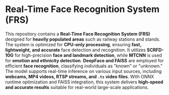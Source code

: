 # **Real-Time Face Recognition System (FRS)**  

This repository contains a **Real-Time Face Recognition System (FRS)** designed for **heavily populated areas** such as railway stations and stands. The system is optimized for **CPU-only processing**, ensuring **fast, lightweight, and accurate** face detection and recognition. It utilizes **SCRFD-10G** for high-precision **face and landmark detection**, while **MTCNN** is used for **emotion and ethnicity detection**. **DeepFace and FAISS** are employed for efficient **face recognition**, classifying individuals as "known" or "unknown." The model supports real-time inference on various input sources, including **webcams, MP4 videos, RTSP streams, and `.ts` video files**. With ONNX runtime optimization and FAISS integration, this system delivers **high-speed and accurate results** suitable for real-world large-scale applications.

